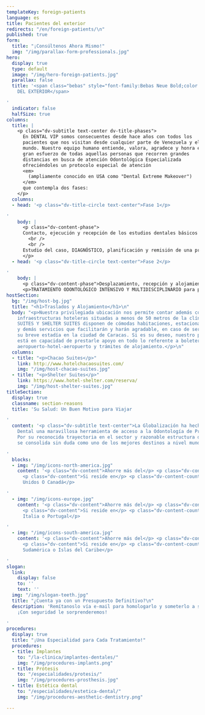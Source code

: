 ```yaml
---
templateKey: foreign-patients
language: es
title: Pacientes del exterior
redirects: "/en/foreign-patients/\n"
published: true
form:
  title: "¡Consúltenos Ahora Mismo!"
  img: "/img/parallax-form-professionals.jpg"
hero:
  display: true
  type: default
  image: "/img/hero-foreign-patients.jpg"
  parallax: false
  title: '<span class="bebas" style="font-family:Bebas Neue Bold;color:white;font-weight:lighter">PACIENTES
    DEL EXTERIOR</span>

'
  indicator: false
  halfSize: true
columns:
  title: |
    <p class="dv-subtitle text-center dv-title-phases">
      En DENTAL VIP somos consecuentes desde hace años con todos los
      pacientes que nos visitan desde cualquier parte de Venezuela y el
      mundo. Nuestro equipo humano entiende, valora, agradece y honra el
      gran esfuerzo de todas aquellas personas que recorren grandes
      distancias en busca de atención Odontológica Especializada
      ofreciéndoles un protocolo especial de atención
      <em>
        (ampliamente conocido en USA como "Dental Extreme Makeover")
      </em>
      que contempla dos fases:
    </p>
  columns:
  - head: '<p class="dv-title-circle text-center">Fase 1</p>

'
    body: |
      <p class="dv-content-phase">
      Contacto, ejecución y recepción de los estudios dentales básicos y evaluaciones diagnósticas pertinentes.
        <br />
        <br />
      Estudio del caso, DIAGNÓSTICO, planificación y remisión de una propuesta concreta de tratamiento; incluyendo por supuesto, un estimado de honorarios profesionales o presupuesto.
      </p>
  - head: '<p class="dv-title-circle text-center">Fase 2</p>

'
    body: |
      <p class="dv-content-phase">Desplazamiento, recepción y alojamiento.</p>
      <p>TRATAMIENTO ODONTOLÓGICO INTENSIVO Y MULTIDISCIPLINARIO para poder cubrir en tiempo record <em>(1 o 2 semanas)</em> todos los requerimientos bucales previamente establecidos.</p>
hostSection:
  bg: "/img/host-bg.jpg"
  title: "<h1>Traslados y Alojamiento</h1>\n"
  body: "<p>Nuestra privilegiada ubicación nos permite contar además con dos excelentes
    infraestructuras hoteleras situadas a menos de 50 metros de la clínica. CHACAO
    SUITES Y SHELTER SUITES disponen de cómodas habitaciones, estacionamiento, restaurantes
    y demás servicios que facilitarán y harán agradable, en caso de ser necesaria,
    su breve estadía en la ciudad de Caracas. Si es su deseo, nuestro personal administrativo
    está en capacidad de prestarle apoyo en todo lo referente a boletería aérea, traslados
    aeropuerto-hotel-aeropuerto y trámites de alojamiento.</p>\n"
  columns:
  - title: "<p>Chacao Suites</p>"
    link: http://www.hotelchacaosuites.com/
    img: "/img/host-chacao-suites.jpg"
  - title: "<p>Shelter Suites</p>"
    link: https://www.hotel-shelter.com/reserva/
    img: "/img/host-shelter-suites.jpg"
titleSection:
  display: true
  classname: section-reasons
  title: 'Su Salud: Un Buen Motivo para Viajar

'
  content: '<p class="dv-subtitle text-center">La Globalización ha hecho del Turismo
    Dental una maravillosa herramienta de acceso a la Odontología de Primer Nivel.
    Por su reconocida trayectoria en el sector y razonable estructura de costes, Venezuela
    se consolida sin duda como uno de los mejores destinos a nivel mundial.</p>

'
  blocks:
  - img: "/img/icons-north-america.jpg"
    content: '<p class="dv-content">Ahorre más del</p> <p class="dv-content-number">70%</p>
      <p class="dv-content">Si reside en</p> <p class="dv-content-country">Estados
      Unidos O Canadá</p>

'
  - img: "/img/icons-europe.jpg"
    content: '<p class="dv-content">Ahorre más del</p> <p class="dv-content-number">50%</p>
      <p class="dv-content">Si reside en</p> <p class="dv-content-country">España,
      Italia o Portugal</p>

'
  - img: "/img/icons-south-america.jpg"
    content: '<p class="dv-content">Ahorre más del</p> <p class="dv-content-number">50%</p>
      <p class="dv-content">Si reside en</p> <p class="dv-content-country">Centro,
      Sudamérica o Islas del Caribe</p>

'
slogan:
  link:
    display: false
    to: ''
    text: ''
  img: "/img/slogan-teeth.jpg"
  title: "¿Cuenta ya con un Presupuesto Definitivo?\n"
  description: 'Remítanoslo vía e-mail para homologarlo y someterlo a su consideración.
    ¡Con seguridad le sorprenderemos!

'
procedures:
  display: true
  title: "¡Una Especialidad para Cada Tratamiento!"
  procedures:
  - title: Implantes
    to: "/la-clinica/implantes-dentales/"
    img: "/img/procedures-implants.png"
  - title: Prótesis
    to: "/especialidades/protesis/"
    img: "/img/procedures-prosthesis.jpg"
  - title: Estética dental
    to: "/especialidades/estetica-dental/"
    img: "/img/procedures-aesthetic-dentistry.png"

---
```


